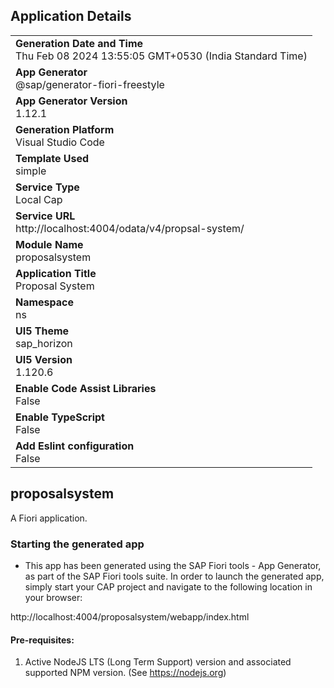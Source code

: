 ## Application Details
|               |
| ------------- |
|**Generation Date and Time**<br>Thu Feb 08 2024 13:55:05 GMT+0530 (India Standard Time)|
|**App Generator**<br>@sap/generator-fiori-freestyle|
|**App Generator Version**<br>1.12.1|
|**Generation Platform**<br>Visual Studio Code|
|**Template Used**<br>simple|
|**Service Type**<br>Local Cap|
|**Service URL**<br>http://localhost:4004/odata/v4/propsal-system/
|**Module Name**<br>proposalsystem|
|**Application Title**<br>Proposal System|
|**Namespace**<br>ns|
|**UI5 Theme**<br>sap_horizon|
|**UI5 Version**<br>1.120.6|
|**Enable Code Assist Libraries**<br>False|
|**Enable TypeScript**<br>False|
|**Add Eslint configuration**<br>False|

## proposalsystem

A Fiori application.

### Starting the generated app

-   This app has been generated using the SAP Fiori tools - App Generator, as part of the SAP Fiori tools suite.  In order to launch the generated app, simply start your CAP project and navigate to the following location in your browser:

http://localhost:4004/proposalsystem/webapp/index.html

#### Pre-requisites:

1. Active NodeJS LTS (Long Term Support) version and associated supported NPM version.  (See https://nodejs.org)


